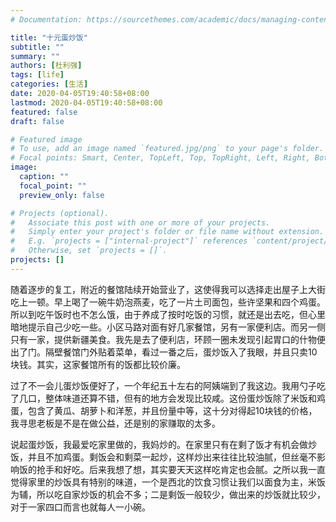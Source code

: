 ```yaml
---
# Documentation: https://sourcethemes.com/academic/docs/managing-content/

title: "十元蛋炒饭"
subtitle: ""
summary: ""
authors: [杜利强]
tags: [life]
categories: [生活]
date: 2020-04-05T19:40:58+08:00
lastmod: 2020-04-05T19:40:58+08:00
featured: false
draft: false

# Featured image
# To use, add an image named `featured.jpg/png` to your page's folder.
# Focal points: Smart, Center, TopLeft, Top, TopRight, Left, Right, BottomLeft, Bottom, BottomRight.
image:
  caption: ""
  focal_point: ""
  preview_only: false

# Projects (optional).
#   Associate this post with one or more of your projects.
#   Simply enter your project's folder or file name without extension.
#   E.g. `projects = ["internal-project"]` references `content/project/deep-learning/index.md`.
#   Otherwise, set `projects = []`.
projects: []
---
```

随着逐步的复工，附近的餐馆陆续开始营业了，这使得我可以选择走出屋子上大街吃上一顿。早上喝了一碗牛奶泡燕麦，吃了一片土司面包，些许坚果和四个鸡蛋。所以到吃午饭时也不怎么饿，由于养成了按时吃饭的习惯，就还是出去吃，但心里暗地提示自己少吃一些。小区马路对面有好几家餐馆，另有一家便利店。而另一侧只有一家，提供新疆美食。我先是去了便利店，环顾一圈未发现引起胃口的什物便出了门。隔壁餐馆门外贴着菜单，看过一番之后，蛋炒饭入了我眼，并且只卖10块钱。其实，这家餐馆所有的饭都比较价廉。

过了不一会儿蛋炒饭便好了，一个年纪五十左右的阿姨端到了我这边。我用勺子吃了几口，整体味道还算不错，但有的地方会发现比较咸。这份蛋炒饭除了米饭和鸡蛋，包含了黄瓜、胡萝卜和洋葱，并且份量中等，这十分对得起10块钱的价格，我寻思老板是不是在做公益，还是别的家赚取的太多。

说起蛋炒饭，我最爱吃家里做的，我妈炒的。在家里只有在剩了饭才有机会做炒饭，并且不加鸡蛋。剩饭会和剩菜一起炒，这样炒出来往往比较油腻，但丝毫不影响饭的抢手和好吃。后来我想了想，其实要天天这样吃肯定也会腻。之所以我一直觉得家里的炒饭具有特别的味道，一个是西北的饮食习惯让我们以面食为主，米饭为辅，所以吃自家炒饭的机会不多；二是剩饭一般较少，做出来的炒饭就比较少，对于一家四口而言也就每人一小碗。
